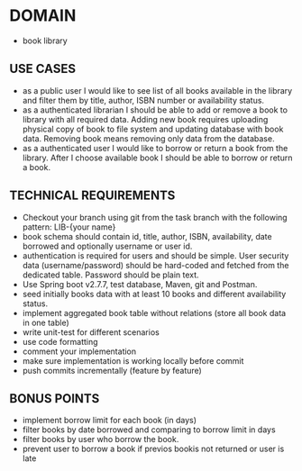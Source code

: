 # DOMAIN
- book library

## USE CASES
- as a public user I would like to see list of all books available in the library and filter them by title, author, ISBN number or availability status. 
- as a authenticated librarian I should be able to add or remove a book to library with all required data. Adding new book requires uploading physical copy of book to file system and updating database with book data. Removing book means removing only data from the database.
- as a authenticated user I would like to borrow or return a book from the library. After I choose available book I should be able to borrow or return a book.


## TECHNICAL REQUIREMENTS
- Checkout your branch using git from the task branch with the following pattern: LIB-{your name}
- book schema should contain id, title, author, ISBN, availability, date borrowed and optionally username or user id.
- authentication is required for users and should be simple. User security data (username/password) should be hard-coded and fetched from the dedicated table. Password should be plain text.
- Use Spring boot v2.7.7, test database, Maven, git and Postman.
- seed initially books data with at least 10 books and different availability status.
- implement aggregated book table without relations (store all book data in one table)
- write unit-test for different scenarios
- use code formatting 
- comment your implementation
- make sure implementation is working locally before commit
- push commits incrementally (feature by feature)

## BONUS POINTS
- implement borrow limit for each book (in days)
- filter books by date borrowed and comparing to borrow limit in days
- filter books by user who borrow the book.
- prevent user to borrow a book if previos bookis not returned or user is late

